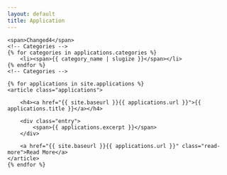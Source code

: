 ```yaml
---
layout: default
title: Application
---
```


<div class="posts font-small">

    <span>Changed4</span>
    <!-- Categories -->
    {% for categories in applications.categories %}
        <li><span>{{ category_name | slugize }}</span></li>
    {% endfor %}
    <!-- Categories -->

    {% for applications in site.applications %}
    <article class="applications">

        <h4><a href="{{ site.baseurl }}{{ applications.url }}">{{ applications.title }}</a></h4>

        <div class="entry">
            <span>{{ applications.excerpt }}</span>
        </div>

        <a href="{{ site.baseurl }}{{ applications.url }}" class="read-more">Read More</a>
    </article>
    {% endfor %}
</div>
